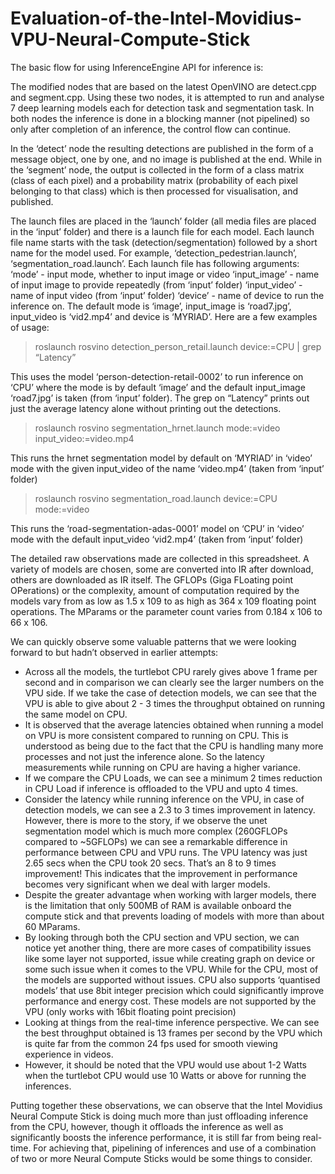 # Evaluation-of-the-Intel-Movidius-VPU-Neural-Compute-Stick

The basic flow for using InferenceEngine API for inference is:


The modified nodes that are based on the latest OpenVINO are detect.cpp and segment.cpp. Using these two nodes, it is attempted to run and analyse 7 deep learning models each for detection task and segmentation task. In both nodes the inference is done in a blocking manner (not pipelined) so only after completion of an inference, the control flow can continue.

In the ‘detect’ node the resulting detections are published in the form of a message object, one by one, and no image is published at the end. While in the ‘segment’ node, the output is collected in the form of a class matrix (class of each pixel) and a probability matrix (probability of each pixel belonging to that class) which is then processed for visualisation, and published.

The launch files are placed in the ‘launch’ folder (all media files are placed in the ‘input’ folder) and there is a launch file for each model. Each launch file name starts with the task (detection/segmentation) followed by a short name for the model used. For example, ‘detection_pedestrian.launch’, ‘segmentation_road.launch’.
Each launch file has following arguments:
‘mode’ - input mode, whether to input image or video
‘input_image’ - name of input image to provide repeatedly (from ‘input’ folder)
‘input_video’ - name of input video (from ‘input’ folder)
‘device’ - name of device to run the inference on.
The default mode is ‘image’, input_image is ‘road7.jpg’, input_video is ‘vid2.mp4’ and device is ‘MYRIAD’. Here are a few examples of usage:

> roslaunch  rosvino  detection_person_retail.launch  device:=CPU  | grep “Latency”

This uses the model ‘person-detection-retail-0002’ to run inference on ‘CPU’ where the mode is by default ‘image’ and the default input_image ‘road7.jpg’ is taken (from ‘input’ folder). The grep on “Latency” prints out just the average latency alone without printing out the detections.

> roslaunch rosvino segmentation_hrnet.launch mode:=video  input_video:=video.mp4

This runs the hrnet segmentation model by default on ‘MYRIAD’ in ‘video’ mode with the given input_video of the name ‘video.mp4’ (taken from ‘input’ folder)

> roslaunch rosvino segmentation_road.launch device:=CPU mode:=video

This runs the ‘road-segmentation-adas-0001’ model on ‘CPU’ in ‘video’ mode with the default input_video ‘vid2.mp4’ (taken from ‘input’ folder)


The detailed raw observations made are collected in this spreadsheet. A variety of models are chosen, some are converted into IR after download, others are downloaded as IR itself. The GFLOPs (Giga FLoating point OPerations) or the complexity, amount of computation required by the models vary from as low as 1.5 x 109 to as high as 364 x 109 floating point operations. The MParams or the parameter count varies from 0.184 x 106 to 66 x 106.  

We can quickly observe some valuable patterns that we were looking forward to but hadn’t observed in earlier attempts:
* Across all the models, the turtlebot CPU rarely gives above 1 frame per second and in comparison we can clearly see the larger numbers on the VPU side. If we take the case of detection models, we can see that the VPU is able to give about 2 - 3 times the throughput obtained on running the same model on CPU. 
* It is observed that the average latencies obtained when running a model on VPU is more consistent compared to running on CPU. This is understood as being due to the fact that the CPU is handling many more processes and not just the inference alone. So the latency measurements while running on CPU are having a higher variance.
* If we compare the CPU Loads, we can see a minimum 2 times reduction in CPU Load if inference is offloaded to the VPU and upto 4 times.
* Consider the latency while running inference on the VPU, in case of detection models, we can see a 2.3 to 3 times improvement in latency. However, there is more to the story, if we observe the unet segmentation model which is much more complex (260GFLOPs compared to ~5GFLOPs) we can see a remarkable difference in performance between CPU and VPU runs. The VPU latency was just 2.65 secs when the CPU took 20 secs. That’s an 8 to 9 times improvement! This indicates that the improvement in performance becomes very significant when we deal with larger models.
* Despite the greater advantage when working with larger models, there is the limitation that only 500MB of RAM is available onboard the compute stick and that prevents loading of models with more than about 60 MParams.
* By looking through both the CPU section and VPU section, we can notice yet another thing, there are more cases of compatibility issues like some layer not supported, issue while creating graph on device or some such issue when it comes to the VPU. While for the CPU, most of the models are supported without issues. CPU also supports ‘quantised models’ that use 8bit integer precision which could significantly improve performance and energy cost. These models are not supported by the VPU (only works with 16bit floating point precision)
* Looking at things from the real-time inference perspective. We can see the best throughput obtained is 13 frames per second by the VPU which is quite far from the common 24 fps used for smooth viewing experience in videos. 
* However, it should be noted that the VPU would use about 1-2 Watts when the turtlebot CPU would use 10 Watts or above for running the inferences.

Putting together these observations, we can observe that the Intel Movidius Neural Compute Stick is doing much more than just offloading inference from the CPU, however, though it offloads the inference as well as significantly boosts the inference performance, it is still far from being real-time. For achieving that, pipelining of inferences and use of a combination of two or more Neural Compute Sticks would be some things to consider.
